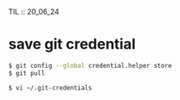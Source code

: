TIL :: 20_06_24

# save git credential
```bash
$ git config --global credential.helper store
$ git pull

$ vi ~/.git-credentials
```
